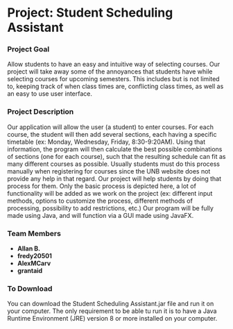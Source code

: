 # Project: Student Scheduling Assistant
### Project Goal
Allow students to have an easy and intuitive way of selecting courses. Our project will take away some of the annoyances that students have while selecting courses for upcoming semesters. This includes but is not limited to, keeping track of when class times are, conflicting class times, as well as an easy to use user interface.
### Project Description
Our application will allow the user (a student) to enter courses. For each course, the student will then add several sections, each having a specific timetable (ex: Monday, Wednesday, Friday, 8:30-9:20AM). Using that information, the program will then calculate the best possible combinations of sections (one for each course), such that the resulting schedule can fit as many different courses as possible.
Usually students must do this process manually when registering for courses since the UNB website does not provide any help in that regard. Our project will help students by doing that process for them.
Only the basic process is depicted here, a lot of functionality will be added as we work on the project (ex: different input methods, options to customize the process, different methods of processing, possibility to add restrictions, etc.)
Our program will be fully made using Java, and will function via a GUI made using JavaFX.
### Team Members
- **Allan B.** 
- **fredy20501** 
- **AlexMCarv** 
- **grantaid** 

### To Download
You can download the Student Scheduling Assistant.jar file and run it on your computer. The only requirement to be able tu run it is to have a Java Runtime Environment (JRE) version 8 or more installed on your computer.
